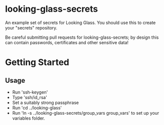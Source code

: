 looking-glass-secrets
=====================

An example set of secrets for Looking Glass. You should use this to create your "secrets" repository.

Be careful submitting pull requests for looking-glass-secrets; by design this can contain passwords,
certificates and other sensitive data!

Getting Started
===============

Usage
-----
* Run 'ssh-keygen'
* Type 'ssh/id_rsa'
* Set a suitably strong passphrase
* Run 'cd ../looking-glass'
* Run 'ln -s ../looking-glass-secrets/group_vars group_vars' to set up your variables folder.
